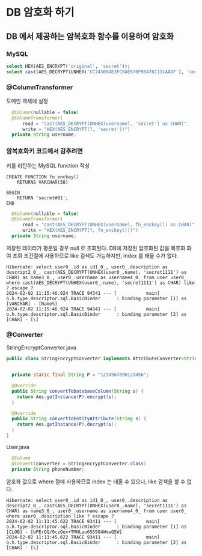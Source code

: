 DB 암호화 하기
==========================

## DB 에서 제공하는 암복호화 함수를 이용하여 암호화

### MySQL
```sql
select HEX(AES_ENCRYPT('original', 'secret'));
select cast(AES_DECRYPT(UNHEX('CC743094E3FC0AE970F96476C131AADF'), 'secret') as CHAR);

```

### @ColumnTransformer
도메인 객체에 설정
```java
  @Column(nullable = false)
  @ColumnTransformer(
      read = "cast(AES_DECRYPT(UNHEX(username), 'secret') as CHAR)",
      write = "HEX(AES_ENCRYPT(?, 'secret'))")
  private String username;
```

### 암복호화키 코드에서 감추려면
키를 리턴하는 MySQL function 작성

```mysql
CREATE FUNCTION fn_enckey()
    RETURNS VARCHAR(50)

BEGIN
    RETURN 'secret#01';
END
```

```java
  @Column(nullable = false)
  @ColumnTransformer(
      read = "cast(AES_DECRYPT(UNHEX(username), fn_enckey()) as CHAR)",
      write = "HEX(AES_ENCRYPT(?, fn_enckey()))")
  private String username;
```

저장된 데이터가 평문일 경우 null 로 조회된다.
DB에 저장된 암호화된 값을 복호화 화여 조회 조건절에 사용하므로 like 검색도 가능하지만, index 를 태울 수가 없다. 
```text
Hibernate: select user0_.id as id1_0_, user0_.description as descript2_0_, cast(AES_DECRYPT(UNHEX(user0_.name), 'secret1111') as CHAR) as name3_0_, user0_.username as username4_0_ from user user0_ where cast(AES_DECRYPT(UNHEX(user0_.name), 'secret1111') as CHAR) like ? escape ?
2024-02-02 11:15:46.924 TRACE 94341 --- [           main] o.h.type.descriptor.sql.BasicBinder      : binding parameter [1] as [VARCHAR] - [Name%]
2024-02-02 11:15:46.924 TRACE 94341 --- [           main] o.h.type.descriptor.sql.BasicBinder      : binding parameter [2] as [CHAR] - [\]

```
### @Converter 

StringEncryptConverter.java
```java
public class StringEncryptConverter implements AttributeConverter<String, String> {


  private static final String P = "1234567890123456";

  @Override
  public String convertToDatabaseColumn(String s) {
    return Aes.getInstance(P).encrypt(s);
  }

  @Override
  public String convertToEntityAttribute(String s) {
    return Aes.getInstance(P).decrypt(s);
  }
}

```

User.java
```java
  @Column
  @Convert(converter = StringEncryptConverter.class)
  private String phoneNumber;
```
암호화 값으로 where 절에 사용하므로 index 는 태울 수 있으나, like 검색을 할 수 없다.
```text
Hibernate: select user0_.id as id1_0_, user0_.description as descript2_0_, cast(AES_DECRYPT(UNHEX(user0_.name), 'secret1111') as CHAR) as name3_0_, user0_.username as username4_0_ from user user0_ where user0_.description like ? escape ?
2024-02-02 11:11:45.622 TRACE 93411 --- [           main] o.h.type.descriptor.sql.BasicBinder      : binding parameter [1] as [CLOB] - [bPErQQ/6czOex+TMHLau655984WmaQ5W]
2024-02-02 11:11:45.622 TRACE 93411 --- [           main] o.h.type.descriptor.sql.BasicBinder      : binding parameter [2] as [CHAR] - [\]

```